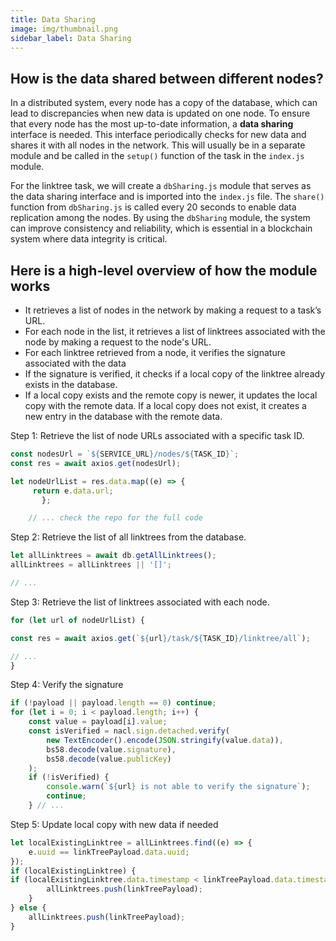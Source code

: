 ```yaml
---
title: Data Sharing
image: img/thumbnail.png
sidebar_label: Data Sharing
---
```


## How is the data shared between different nodes?

In a distributed system, every node has a copy of the database, which can lead to discrepancies when new data is updated on one node. To ensure that every node has the most up-to-date information, a **data sharing** interface is needed. This interface periodically checks for new data and shares it with all nodes in the network. This will usually be in a separate module and be called in the `setup()` function of the task in the `index.js` module. 

For the linktree task, we will create a `dbSharing.js` module that serves as the data sharing interface and is imported into the `index.js` file. The `share()` function from `dbSharing.js` is called every 20 seconds to enable data replication among the nodes. By using the `dbSharing` module, the system can improve consistency and reliability, which is essential in a blockchain system where data integrity is critical. 

## Here is a high-level overview of how the module works

- It retrieves a list of nodes in the network by making a request to a task’s URL.
- For each node in the list, it retrieves a list of linktrees associated with the node by making a request to the node's URL.
- For each linktree retrieved from a node, it verifies the signature associated with the data 
- If the signature is verified, it checks if a local copy of the linktree already exists in the database.
- If a local copy exists and the remote copy is newer, it updates the local copy with the remote data. If a local copy does not exist, it creates a new entry in the database with the remote data.

Step 1: Retrieve the list of node URLs associated with a specific task ID.

```javascript
const nodesUrl = `${SERVICE_URL}/nodes/${TASK_ID}`;
const res = await axios.get(nodesUrl);

let nodeUrlList = res.data.map((e) => {
     return e.data.url;
       };     

	// ... check the repo for the full code
```

Step 2: Retrieve the list of all linktrees from the database.
```javascript
let allLinktrees = await db.getAllLinktrees();
allLinktrees = allLinktrees || '[]';

// ...

```
Step 3: Retrieve the list of linktrees associated with each node.
```javascript
for (let url of nodeUrlList) {

const res = await axios.get(`${url}/task/${TASK_ID}/linktree/all`);

// ...
}

```
Step 4: Verify the signature 
```javascript
if (!payload || payload.length == 0) continue;
for (let i = 0; i < payload.length; i++) {
    const value = payload[i].value;
    const isVerified = nacl.sign.detached.verify(
        new TextEncoder().encode(JSON.stringify(value.data)),
        bs58.decode(value.signature),
        bs58.decode(value.publicKey)
    );
    if (!isVerified) {
        console.warn(`${url} is not able to verify the signature`);
        continue;
    } // ... 

```

Step 5: Update local copy with new data if needed
```javascript
let localExistingLinktree = allLinktrees.find((e) => {
    e.uuid == linkTreePayload.data.uuid;
});
if (localExistingLinktree) {
if (localExistingLinktree.data.timestamp < linkTreePayload.data.timestamp) {
        allLinktrees.push(linkTreePayload);
    } 
} else {
    allLinktrees.push(linkTreePayload);
}

```

```javascript

```

```javascript

```